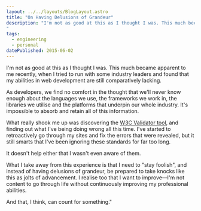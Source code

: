 ```yaml
---
layout: ../../layouts/BlogLayout.astro
title: "On Having Delusions of Grandeur"
description: "I'm not as good at this as I thought I was. This much became apparent to me recently, when I tried to run with some industry leaders and found that my abilities in web development are still comparatively lacking.
"
tags: 
  - engineering
  - personal
datePublished: 2015-06-02
---
```

I'm not as good at this as I thought I was. This much became apparent to me recently, when I tried to run with some industry leaders and found that my abilities in web development are still comparatively lacking.

As developers, we find no comfort in the thought that we'll never know enough about the languages we use, the frameworks we work in, the libraries we utilise and the platforms that underpin our whole industry. It's impossible to absorb and retain all of this information.

What really shook me up was discovering the [W3C Validator tool](https://validator.w3.org/), and finding out what I've being doing wrong all this time. I've started to retroactively go through my sites and fix the errors that were revealed, but it still smarts that I've been ignoring these standards for far too long.

It doesn't help either that I wasn't even aware of them.

What I take away from this experience is that I need to "stay foolish", and instead of having delusions of grandeur, be prepared to take knocks like this as jolts of advancement. I realise too that I want to improve—I'm not content to go through life without continuously improving my professional abilities.

And that, I think, can count for something."